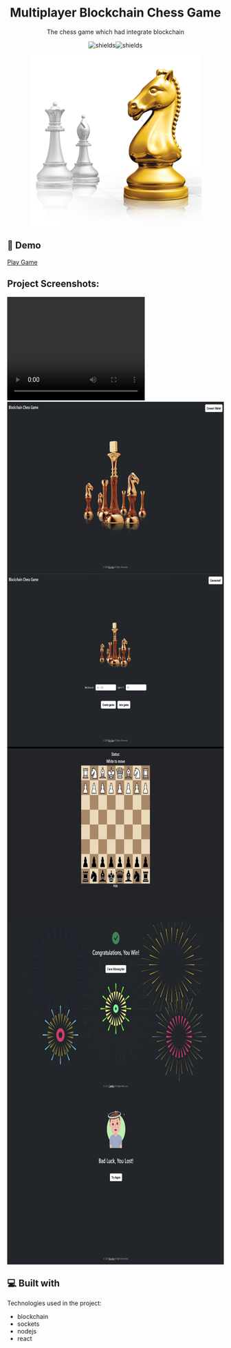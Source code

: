 <h1 align="center" id="title">Multiplayer Blockchain Chess Game</h1>

<p align="center" id="description">The chess game which had integrate blockchain</p>


<p align="center"><img src="https://img.shields.io/badge/download-you_like-blue" alt="shields"><img src="https://img.shields.io/badge/contributors-3-red" alt="shields"></p>

<div align="center">
  <img align="center" src="images\logo.png" alt="project-screenshot" width="400" height="400/">
</div>


<h2>🚀 Demo</h2>

[Play Game](https://blockchain-betting-smart-contract.onrender.com/)

<h2>Project Screenshots:</h2>

<video width="320" height="240" controls>
  <source src="video/demo.mp4" type="video/mp4">
</video>
<img align="center" src="images\screenshot1.png" alt="project-screenshot" width="800" height="400/">
<img align="center" src="images\screenshot2.png" alt="project-screenshot" width="800" height="400/">
<img align="center" src="images\screenshot3.png" alt="project-screenshot" width="800" height="400/">
<img align="center" src="images\screenshot4.png" alt="project-screenshot" width="800" height="400/">
<img align="center" src="images\screenshot5.png" alt="project-screenshot" width="800" height="400/">


  
  
<h2>💻 Built with</h2>

Technologies used in the project:

*   blockchain
*   sockets
*   nodejs
*   react
